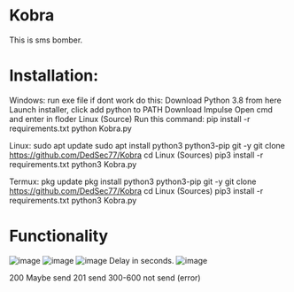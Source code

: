 # Kobra
This is sms bomber.

# Installation:
Windows:
 run exe file
if dont work do this:
  Download Python 3.8 from here
  Launch installer, click add python to PATH
  Download Impulse
  Open cmd and enter in floder Linux (Source)
  Run this command: pip install -r requirements.txt
  python Kobra.py
 
Linux:
  sudo apt update
  sudo apt install python3 python3-pip git -y
  git clone https://github.com/DedSec77/Kobra
  cd Linux (Sources)
  pip3 install -r requirements.txt
  python3 Kobra.py
 
 Termux:
  pkg update
  pkg install python3 python3-pip git -y
  git clone https://github.com/DedSec77/Kobra
  cd Linux (Sources)
  pip3 install -r requirements.txt
  python3 Kobra.py
  
  # Functionality
  
  ![image](https://user-images.githubusercontent.com/55799553/114432368-0ee50d00-9bda-11eb-87cb-04de2bafc5b8.png)
  ![image](https://user-images.githubusercontent.com/55799553/114432430-1efcec80-9bda-11eb-8239-9bd8b0e077a5.png)
  ![image](https://user-images.githubusercontent.com/55799553/114432533-3cca5180-9bda-11eb-8bc6-1e5ffefce31a.png)
  Delay in seconds.
  ![image](https://user-images.githubusercontent.com/55799553/114432636-59ff2000-9bda-11eb-9264-c95fd90a317b.png)
  
  200 Maybe send
  201 send
  300-600 not send (error)
  


